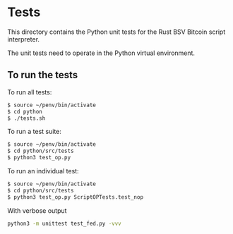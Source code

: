 # Tests
This directory contains the Python unit tests for the Rust BSV Bitcoin script interpreter.

The unit tests need to operate in the Python virtual environment.


## To run the tests
To run all tests:
```bash
$ source ~/penv/bin/activate
$ cd python
$ ./tests.sh
```

To run a test suite:
```bash
$ source ~/penv/bin/activate
$ cd python/src/tests
$ python3 test_op.py
```

To run an individual test:
```bash
$ source ~/penv/bin/activate
$ cd python/src/tests
$ python3 test_op.py ScriptOPTests.test_nop
```

With verbose output
```bash
python3 -m unittest test_fed.py -vvv
```